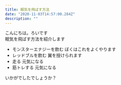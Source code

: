 ```yaml
---
title: 眠気を飛ばす方法
date: "2020-11-03T14:57:00.284Z"
description: ""
---
```


こんにちは。ろいです  
眠気を飛ばす方法を紹介します

- モンスターエナジーを飲む
ぼくはこれをよくやります
- レッドブルを飲む
翼を授けられます
- 走る
元気になる
- 筋トレする
元気になる

いかがでしたでしょうか？